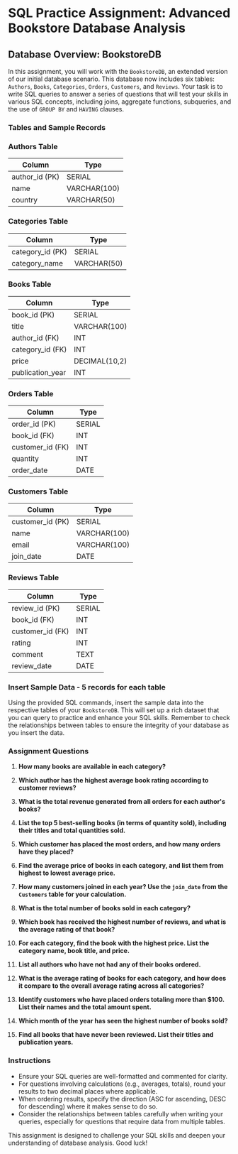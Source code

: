 # SQL Practice Assignment: Advanced Bookstore Database Analysis

## Database Overview: BookstoreDB

In this assignment, you will work with the `BookstoreDB`, an extended version of our initial database scenario. This database now includes six tables: `Authors`, `Books`, `Categories`, `Orders`, `Customers`, and `Reviews`. Your task is to write SQL queries to answer a series of questions that will test your skills in various SQL concepts, including joins, aggregate functions, subqueries, and the use of `GROUP BY` and `HAVING` clauses.

### Tables and Sample Records

### Authors Table

| Column    | Type          |
|-----------|---------------|
| author_id (PK) | SERIAL       |
| name      | VARCHAR(100)  |
| country   | VARCHAR(50)   |

### Categories Table

| Column       | Type         |
|--------------|--------------|
| category_id (PK) | SERIAL      |
| category_name | VARCHAR(50)  |

### Books Table

| Column         | Type          |
|----------------|---------------|
| book_id (PK)   | SERIAL        |
| title          | VARCHAR(100)  |
| author_id (FK) | INT           |
| category_id (FK)| INT           |
| price          | DECIMAL(10,2) |
| publication_year| INT          |

### Orders Table

| Column      | Type         |
|-------------|--------------|
| order_id (PK) | SERIAL       |
| book_id (FK) | INT          |
| customer_id (FK)| INT          |
| quantity    | INT          |
| order_date  | DATE         |

### Customers Table

| Column      | Type         |
|-------------|--------------|
| customer_id (PK) | SERIAL       |
| name        | VARCHAR(100) |
| email       | VARCHAR(100) |
| join_date   | DATE         |

### Reviews Table

| Column      | Type         |
|-------------|--------------|
| review_id (PK) | SERIAL       |
| book_id (FK) | INT          |
| customer_id (FK)| INT          |
| rating      | INT          |
| comment     | TEXT         |
| review_date | DATE         |



### Insert Sample Data - 5 records for each table

Using the provided SQL commands, insert the sample data into the respective tables of your `BookstoreDB`. This will set up a rich dataset that you can query to practice and enhance your SQL skills. Remember to check the relationships between tables to ensure the integrity of your database as you insert the data.


### Assignment Questions

1. **How many books are available in each category?**

2. **Which author has the highest average book rating according to customer reviews?**

3. **What is the total revenue generated from all orders for each author's books?**

4. **List the top 5 best-selling books (in terms of quantity sold), including their titles and total quantities sold.**

5. **Which customer has placed the most orders, and how many orders have they placed?**

6. **Find the average price of books in each category, and list them from highest to lowest average price.**

7. **How many customers joined in each year? Use the `join_date` from the `Customers` table for your calculation.**

8. **What is the total number of books sold in each category?**

9. **Which book has received the highest number of reviews, and what is the average rating of that book?**

10. **For each category, find the book with the highest price. List the category name, book title, and price.**

11. **List all authors who have not had any of their books ordered.**

12. **What is the average rating of books for each category, and how does it compare to the overall average rating across all categories?**

13. **Identify customers who have placed orders totaling more than $100. List their names and the total amount spent.**

14. **Which month of the year has seen the highest number of books sold?**

15. **Find all books that have never been reviewed. List their titles and publication years.**

### Instructions

- Ensure your SQL queries are well-formatted and commented for clarity.
- For questions involving calculations (e.g., averages, totals), round your results to two decimal places where applicable.
- When ordering results, specify the direction (ASC for ascending, DESC for descending) where it makes sense to do so.
- Consider the relationships between tables carefully when writing your queries, especially for questions that require data from multiple tables.

This assignment is designed to challenge your SQL skills and deepen your understanding of database analysis. Good luck!
